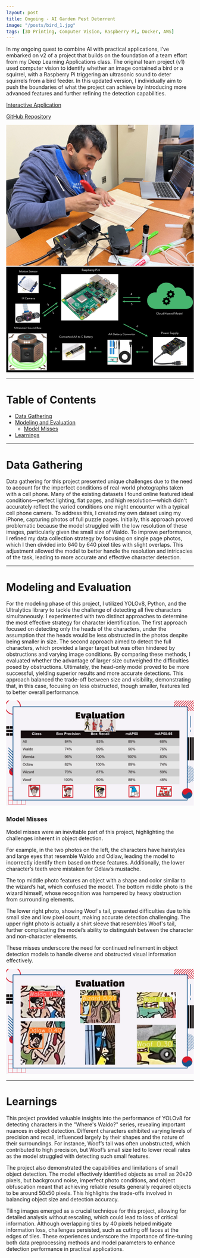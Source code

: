 ```yaml
---
layout: post
title: Ongoing - AI Garden Pest Deterrent
image: "/posts/bird_1.jpg"
tags: [3D Printing, Computer Vision, Raspberry Pi, Docker, AWS]
---
```


In my ongoing quest to combine AI with practical applications, I’ve embarked on v2 of a project that builds on the foundation of a team effort from my Deep Learning Applications class. The original team project (v1) used computer vision to identify whether an image contained a bird or a squirrel, with a Raspberry Pi triggering an ultrasonic sound to deter squirrels from a bird feeder. In this updated version, I individually aim to push the boundaries of what the project can achieve by introducing more advanced features and further refining the detection capabilities.

<a href="https://huggingface.co/spaces/JaredBailey/WheresWaldo" target="_blank">Interactive Application</a>

<a href="https://github.com/JaredLBailey/wheres-waldo" target="_blank">GitHub Repository</a>

![alt text](/img/posts/bird_2.jpg "Small Object Detection Applications")
![alt text](/img/posts/bird_3.png "Small Object Detection Applications")

___

# Table of Contents

- [Data Gathering](#data-gathering)
- [Modeling and Evaluation](#modeling-evaluation)
  - [Model Misses](#model-misses)
- [Learnings](#learnings)

___

# Data Gathering <a name="data-gathering"></a>


Data gathering for this project presented unique challenges due to the need to account for the imperfect conditions of real-world photographs taken with a cell phone. Many of the existing datasets I found online featured ideal conditions—perfect lighting, flat pages, and high resolution—which didn't accurately reflect the varied conditions one might encounter with a typical cell phone camera. To address this, I created my own dataset using my iPhone, capturing photos of full puzzle pages. Initially, this approach proved problematic because the model struggled with the low resolution of these images, particularly given the small size of Waldo. To improve performance, I refined my data collection strategy by focusing on single page photos, which I then divided into 640 by 640 pixel tiles with slight overlaps. This adjustment allowed the model to better handle the resolution and intricacies of the task, leading to more accurate and effective character detection.

___

# Modeling and Evaluation <a name="modeling-evaluation"></a>

For the modeling phase of this project, I utilized YOLOv8, Python, and the Ultralytics library to tackle the challenge of detecting all five characters simultaneously. I experimented with two distinct approaches to determine the most effective strategy for character identification. The first approach focused on detecting only the heads of the characters, under the assumption that the heads would be less obstructed in the photos despite being smaller in size. The second approach aimed to detect the full characters, which provided a larger target but was often hindered by obstructions and varying image conditions. By comparing these methods, I evaluated whether the advantage of larger size outweighed the difficulties posed by obstructions. Ultimately, the head-only model proved to be more successful, yielding superior results and more accurate detections. This approach balanced the trade-off between size and visibility, demonstrating that, in this case, focusing on less obstructed, though smaller, features led to better overall performance.

![alt text](/img/posts/waldo-evaluation.png "Model Evaluation")

### Model Misses <a name="model-misses"></a>

Model misses were an inevitable part of this project, highlighting the challenges inherent in object detection. 

For example, in the two photos on the left, the characters have hairstyles and large eyes that resemble Waldo and Odlaw, leading the model to incorrectly identify them based on these features. Additionally, the lower character’s teeth were mistaken for Odlaw’s mustache. 

The top middle photo features an object with a shape and color similar to the wizard’s hat, which confused the model. The bottom middle photo is the wizard himself, whose recognition was hampered by heavy obstruction from surrounding elements. 

The lower right photo, showing Woof's tail, presented difficulties due to his small size and low pixel count, making accurate detection challenging. The upper right photo is actually a shirt sleeve that resembles Woof's tail, further complicating the model’s ability to distinguish between the character and non-character elements. 

These misses underscore the need for continued refinement in object detection models to handle diverse and obstructed visual information effectively.

![alt text](/img/posts/waldo-model-miss.png "Model Miss")

___

# Learnings <a name="learnings"></a>

This project provided valuable insights into the performance of YOLOv8 for detecting characters in the "Where's Waldo?" series, revealing important nuances in object detection. Different characters exhibited varying levels of precision and recall, influenced largely by their shapes and the nature of their surroundings. For instance, Woof’s tail was often unobstructed, which contributed to high precision, but Woof’s small size led to lower recall rates as the model struggled with detecting such small features.

The project also demonstrated the capabilities and limitations of small object detection. The model effectively identified objects as small as 20x20 pixels, but background noise, imperfect photo conditions, and object obfuscation meant that achieving reliable results generally required objects to be around 50x50 pixels. This highlights the trade-offs involved in balancing object size and detection accuracy.

Tiling images emerged as a crucial technique for this project, allowing for detailed analysis without rescaling, which could lead to loss of critical information. Although overlapping tiles by 40 pixels helped mitigate information loss, challenges persisted, such as cutting off faces at the edges of tiles. These experiences underscore the importance of fine-tuning both data preprocessing methods and model parameters to enhance detection performance in practical applications.
